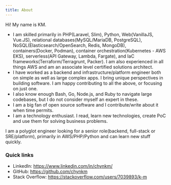 ```yaml
---
title: About
---
```


Hi! My name is KM.

- I am skilled primarily in PHP(Laravel, Slim), Python, Web(VanillaJS, Vue.JS), relational databases(MySQL/MariaDB, PostgreSQL), NoSQL(Elasticsearch/OpenSearch, Redis, MongoDB), containers(Docker, Podman), container orchestration(Kubernetes - AWS EKS), serverless(API Gateway, Lambda, Fargate), and IaC frameworks(Terraform/Terragrunt, Packer). I am also experienced in all things AWS and am an associate level certified solutions architect. 
- I have worked as a backend and infrastructure/platform engineer both on simple as well as large complex apps. I bring unique perspectives in building software. I am happy contributing to all the above, or focusing on just one.
- I also know enough Bash, Go, Node.js, and Ruby to navigate large codebases, but I do not consider myself an expert in these.
- I am a big fan of open source software and I contribute/write about it when time permits.
- I am a technology enthusiast. I read, learn new technologies, create PoC and use them for solving business problems.

I am a polyglot engineer looking for a senior role(backend, full-stack or SRE/platform), primarily in AWS/PHP/Python and can learn new stuff quickly.


### Quick links

- LinkedIn: https://www.linkedin.com/in/chynkm/
- GitHub: https://github.com/chynkm
- Stack Overflow: https://stackoverflow.com/users/7039893/k-m